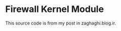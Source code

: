 Firewall Kernel Module
======================

This source code is from my post in zaghaghi.blog.ir.


